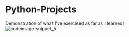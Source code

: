 # Python-Projects
Demonstration of what I've exercised as far as I learned!
![codeimage-snippet_5](https://github.com/kaniz-codes/Python-Projects/assets/138873297/547b1f57-8d7b-47c9-b40f-3924ce85ee73)
